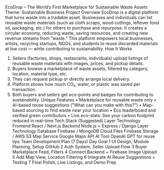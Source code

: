  EcoDrop – The World’s First Marketplace for Sustainable Waste Assets
 Theme: Sustainable Business
 Project Overview
EcoDrop is a digital platform that turns waste into a tradable asset. Businesses and individuals can list
reusable waste materials (such as cloth scraps, wood cuttings, leftover food oil, packaging, etc.) for
others to purchase and repurpose. It creates a circular economy, reducing waste, saving resources,
and creating new revenue streams from “waste.”
This platform empowers local businesses, artists, recycling startups, NGOs, and students to reuse
discarded materials at low cost — while contributing to sustainability.
 How It Works
1. Sellers (factories, shops, restaurants, individuals) upload listings of reusable waste materials
with images, prices, and pickup details.
2. Buyers browse a marketplace of waste assets, filtered by category, location, material type,
etc.
3. They can request pickup or directly arrange local delivery.
4. Platform shows how much CO₂, water, or plastic was saved per transaction.
5. Both buyers and sellers get eco-points and badges for contributing to sustainability.
 Unique Features
• Marketplace for reusable waste only
• AI-based reuse suggestions ("What can you make with this?")
• Map-based sourcing to find waste near your location
• Eco leaderboard and verified green contributors
• Live eco-stats: See your carbon footprint reduced in real-time
 Tech Stack (Suggested)
Layer Technology
Frontend React / Next.js
Backend Node.js + Express / Django
Layer Technology
Database Firebase / MongoDB
Cloud Files Firebase Storage / AWS S3
Map Service Google Maps API
AI Tool OpenAI GPT for reuse tips
 Team Development Plan (7 Days)
Day Goal
1 UI Design, Module Planning, Setup GitHub
2 Auth System, Seller Upload Flow
3 Buyer Marketplace Feed, Filters
4 Connect Backend + Firebase Image Upload
5 Add Map View, Location Filtering
6 Integrate AI Reuse Suggestions + Testing
7 Final Polish, Live Listings, and Demo Prep

